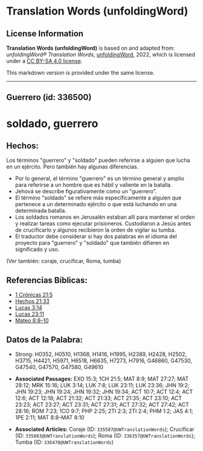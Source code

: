 # Translation Words (unfoldingWord)

## License Information

**Translation Words (unfoldingWord)** is based on and adapted from: _unfoldingWord® Translation Words_, [unfoldingWord](https://unfoldingword.org/utw), 2022, which is licensed under a [CC BY-SA 4.0 license](https://creativecommons.org/licenses/by-sa/4.0/legalcode.en).

This markdown version is provided under the same license.



--------------------------------

## Guerrero (id: 336500)

soldado, guerrero
=================

Hechos:
-------

Los términos "guerrero" y "soldado" pueden referirse a alguien que lucha en un ejército. Pero también hay algunas diferencias.

* Por lo general, el término "guerrero" es un término general y amplio para referirse a un hombre que es hábil y valiente en la batalla.
* Jehová se describe figurativamente como un "guerrero".
* El término "soldado" se refiere más específicamente a alguien que pertenece a un determinado ejército o que está luchando en una determinada batalla.
* Los soldados romanos en Jerusalén estaban allí para mantener el orden y realizar tareas como ejecutar prisioneros. Custodiaron a Jesús antes de crucificarlo y algunos recibieron la orden de vigilar su tumba.
* El traductor debe considerar si hay dos palabras en el idioma del proyecto para "guerrero" y "soldado" que también difieren en significado y uso.

(Ver también: coraje, crucificar, Roma, tumba)

Referencias Bíblicas:
---------------------

* [1 Crónicas 21:5](https://ref.ly/1Chr21:5)
* [Hechos 21:33](https://ref.ly/Acts21:33)
* [Lucas 3:14](https://ref.ly/Luke3:14)
* [Lucas 23:11](https://ref.ly/Luke23:11)
* [Mateo 8:8–10](https://ref.ly/Matt8:8-Matt8:10)

Datos de la Palabra:
--------------------

* Strong: H0352, H0510, H1368, H1416, H1995, H2389, H2428, H2502, H3715, H4421, H5971, H6518, H6635, H7273, H7916, G46860, G47530, G47540, G47570, G47580, G49610

* **Associated Passages:** EXO 15:3; 1CH 21:5; MAT 8:9; MAT 27:27; MAT 28:12; MRK 15:16; LUK 3:14; LUK 7:8; LUK 23:11; LUK 23:36; JHN 19:2; JHN 19:23; JHN 19:24; JHN 19:32; JHN 19:34; ACT 10:7; ACT 12:4; ACT 12:6; ACT 12:18; ACT 21:32; ACT 21:33; ACT 21:35; ACT 23:10; ACT 23:23; ACT 23:27; ACT 23:31; ACT 27:31; ACT 27:32; ACT 27:42; ACT 28:16; ROM 7:23; 1CO 9:7; PHP 2:25; 2TI 2:3; 2TI 2:4; PHM 1:2; JAS 4:1; 1PE 2:11; MAT 8:8–MAT 8:10
* **Associated Articles:** Coraje (ID: `335587@UWTranslationWords`); Crucificar (ID: `335863@UWTranslationWords`); Roma (ID: `336357@UWTranslationWords`); Tumba (ID: `336470@UWTranslationWords`)

